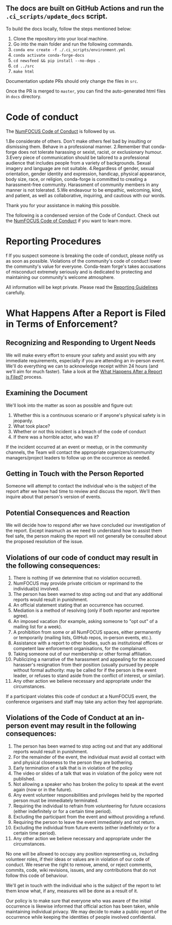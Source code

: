 ## The docs are built on GitHub Actions and run the ``.ci_scripts/update_docs`` script.

To build the docs locally, follow the steps mentioned below:
 1.  Clone the repository into your local machine.
 2.  Go into the main folder and run the following commands.  
 3. ``conda env create -f ./.ci_scripts/environment.yml``
 4. ``conda activate conda-forge-docs``
 5. ``cd newsfeed && pip install --no-deps .``
 6. ``cd ../src``
 7. ``make html``

Documentation update PRs should only change the files in ``src``. 

Once the PR is merged to ``master``, you can find the auto-generated html files in ``docs`` directory.


# Code of conduct

The [NumFOCUS Code of Conduct](https://numfocus.org/code-of-conduct) is followed by us.

1.Be considerate of others. Don't make others feel bad by insulting or dismissing them. Behave in a professional manner.
2.Remember that conda-forge does not tolerate harassing or sexist, racist, or exclusionary humour.
3.Every piece of communication should be tailored to a professional audience that includes people from a variety of backgrounds. Sexual imagery and language are not suitable.
4.Regardless of gender, sexual orientation, gender identity and expression, handicap, physical appearance, body size, race, or religion, conda-forge is committed to creating a harassment-free community. Harassment of community members in any manner is not tolerated.
5.We endeavour to be empathic, welcoming, kind, and patient, as well as collaborative, inquiring, and cautious with our words.

Thank you for your assistance in making this possible.

The following is a condensed version of the Code of Conduct. Check out the [NumFOCUS Code of Conduct](https://numfocus.org/code-of-conduct) if you want to learn more.

# Reporting Procedures
f
If you suspect someone is breaking the code of conduct, please notify us as soon as possible. Violations of the community's code of conduct lower the community's value for everyone. Conda-team forge's takes accusations of misconduct extremely seriously and is dedicated to protecting and maintaining our community's welcome atmosphere.

All information will be kept private. Please read the [Reporting Guidelines](https://numfocus.org/code-of-conduct#reporting-guidelines) carefully.


# What Happens After a Report is Filed in Terms of Enforcement?
## Recognizing and Responding to Urgent Needs

We will make every effort to ensure your safety and assist you with any immediate requirements, especially if you are attending an in-person event. We'll do everything we can to acknowledge receipt within 24 hours (and we'll aim for much faster). Take a look at the [What Happens After a Report is Filed?](https://numfocus.org/code-of-conduct#enforcement) process.
 
## Examining the Document
We'll look into the matter as soon as possible and figure out:

1. Whether this is a continuous scenario or if anyone's physical safety is in jeopardy.
2. What took place?
3. Whether or not this incident is a breach of the code of conduct
4. If there was a horrible actor, who was it?

If the incident occurred at an event or meetup, or in the community channels, the Team will contact the appropriate organizers/community managers/project leaders to follow up on the occurrence as needed.

## Getting in Touch with the Person Reported
Someone will attempt to contact the individual who is the subject of the report after we have had time to review and discuss the report. We'll then inquire about that person's version of events.

 
## Potential Consequences and Reaction
We will decide how to respond after we have concluded our investigation of the report. Except inasmuch as we need to understand how to assist them feel safe, the person making the report will not generally be consulted about the proposed resolution of the issue.

## Violations of our code of conduct may result in the following consequences:

1. There is nothing (if we determine that no violation occurred).
2. NumFOCUS may provide private criticism or reprimand to the individual(s) involved.
3. The person has been warned to stop acting out and that any additional reports would result in punishment.
4. An official statement stating that an occurrence has occurred.
5. Mediation is a method of resolving (only if both reporter and reportee agree).
6. An imposed vacation (for example, asking someone to "opt out" of a mailing list for a week).
7. A prohibition from some or all NumFOCUS spaces, either permanently or temporarily (mailing lists, GitHub repos, in-person events, etc.).
8. Assistance with a report to other bodies, such as institutional offices or competent law enforcement organisations, for the complainant.
9. Taking someone out of our membership or other formal affiliation.
10. Publicizing a narrative of the harassment and appealing for the accused harasser's resignation from their position (usually pursued by people without formal authority: may be called for if the person is the event leader, or refuses to stand aside from the conflict of interest, or similar).
11. Any other action we believe necessary and appropriate under the circumstances.

If a participant violates this code of conduct at a NumFOCUS event, the conference organisers and staff may take any action they feel appropriate.

## Violations of the Code of Conduct at an in-person event may result in the following consequences:

1. The person has been warned to stop acting out and that any additional reports would result in punishment.
2. For the remainder of the event, the individual must avoid all contact with and physical closeness to the person they are bothering.
3. Early termination of a talk that is in violation of the policy
4. The video or slides of a talk that was in violation of the policy were not published.
5. Not allowing a speaker who has broken the policy to speak at the event again (now or in the future).
6. Any event volunteer responsibilities and privileges held by the reported person must be immediately terminated.
7. Requiring the individual to refrain from volunteering for future occasions (either indefinitely or for a certain time period).
8. Excluding the participant from the event and without providing a refund.
9. Requiring the person to leave the event immediately and not return.
10. Excluding the individual from future events (either indefinitely or for a certain time period).
11. Any other action we believe necessary and appropriate under the circumstances.

No one will be allowed to occupy any position representing us, including volunteer roles, if their ideas or values are in violation of our code of conduct. We reserve the right to remove, amend, or reject comments, commits, code, wiki revisions, issues, and any contributions that do not follow this code of behaviour.

We'll get in touch with the individual who is the subject of the report to let them know what, if any, measures will be done as a result of it.

Our policy is to make sure that everyone who was aware of the initial occurrence is likewise informed that official action has been taken, while maintaining individual privacy. We may decide to make a public report of the occurrence while keeping the identities of people involved confidential.
